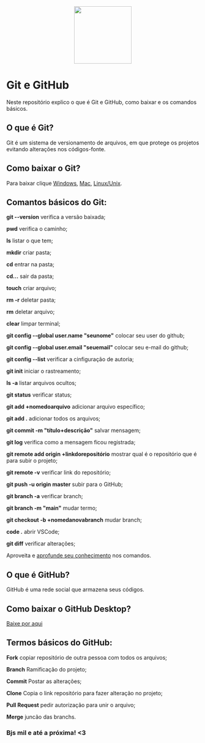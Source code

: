   <div align="center">
<img src="https://user-images.githubusercontent.com/109602261/229141508-77ea807a-55c9-4863-8ff2-2e22da81619f.png" width="150px" />
</div> 

# Git e GitHub

Neste repositório explico o que é Git e GitHub, como baixar e os comandos básicos.

## O que é Git?
Git é um sistema de versionamento de arquivos, em que protege os projetos evitando alterações nos códigos-fonte.
## Como baixar o Git?
Para baixar clique [Windows](https://git-scm.com/download/win), [Mac](https://git-scm.com/download/mac), [Linux/Unix](https://git-scm.com/download/linux).
## Comantos básicos do Git:

**git --version** verifica a versão baixada;

**pwd** verifica o caminho;

**ls** listar o que tem;

**mkdir** criar pasta;

**cd** entrar na pasta;

**cd...** sair da pasta;

**touch** criar arquivo;

**rm -r** deletar pasta;

**rm** deletar arquivo;

**clear** limpar terminal;

**git config --global user.name "seunome"** colocar seu user do github;

**git config --global user.email "seuemail"** colocar seu e-mail do github;

**git config --list** verificar a cinfiguração de autoria;

**git init** iniciar o rastreamento;

**ls -a** listar arquivos ocultos;

**git status** verificar status;

**git add +nomedoarquivo** adicionar arquivo específico;

**git add .** adicionar todos os arquivos;

**git commit -m "título+descrição"** salvar mensagem;

**git log** verifica como a mensagem ficou registrada;

**git remote add origin +linkdorepositório** mostrar qual é o repositório que é para subir o projeto;

**git remote -v** verificar link do repositório;

**git push -u origin master** subir para o GitHub;

**git branch -a** verificar branch;

**git branch -m "main"** mudar termo;

**git checkout -b +nomedanovabranch** mudar branch;

**code .** abrir VSCode;

**git diff** verificar alterações;

Aproveita e [aprofunde seu conhecimento](https://git-scm.com/docs/git/pt_BR) nos comandos.
 
## O que é GitHub?
GitHub é uma rede social que armazena seus códigos.
## Como baixar o GitHub Desktop?
[Baixe por aqui](https://desktop.github.com/)
## Termos básicos do GitHub:

**Fork** copiar repositório de outra pessoa com todos os arquivos;

**Branch** Ramificação do projeto;

**Commit** Postar as alterações;

**Clone** Copia o link repositório para fazer alteração no projeto;

**Pull Request** pedir autorização para unir o arquivo;

**Merge** juncão das branchs.

### Bjs mil e até a próxima! <3
